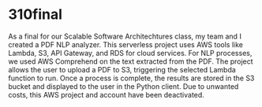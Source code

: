 # 310final

As a final for our Scalable Software Architechtures class, my team and I created a PDF NLP analyzer. This serverless project uses AWS tools like Lambda, S3, API Gateway, and RDS for cloud services. For NLP processes, we used AWS Comprehend on the text extracted from the PDF. The project allows the user to upload a PDF to S3, triggering the selected Lambda function to run. Once a process is complete, the results are stored in the S3 bucket and displayed to the user in the Python client. Due to unwanted costs, this AWS project and account have been deactivated.
